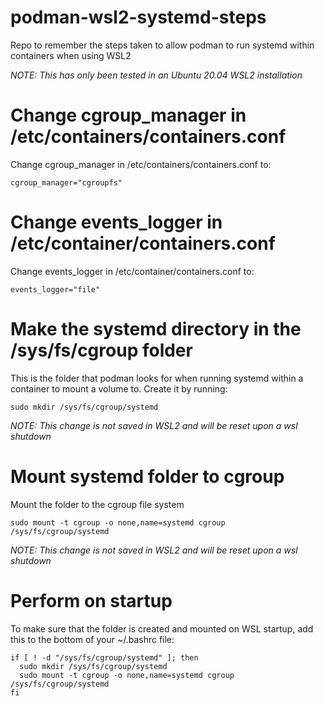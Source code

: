 # podman-wsl2-systemd-steps
Repo to remember the steps taken to allow podman to run systemd within containers when using WSL2

*NOTE: This has only been tested in an Ubuntu 20.04 WSL2 installation*

# Change cgroup_manager in /etc/containers/containers.conf
Change cgroup_manager in /etc/containers/containers.conf to:
```
cgroup_manager="cgroupfs"
```
# Change events_logger in /etc/container/containers.conf
Change events_logger in /etc/container/containers.conf to:
```
events_logger="file"
```
# Make the systemd directory in the /sys/fs/cgroup folder
This is the folder that podman looks for when running systemd within a container to mount a volume to. Create it by running:
```
sudo mkdir /sys/fs/cgroup/systemd
```
*NOTE: This change is not saved in WSL2 and will be reset upon a wsl shutdown*

# Mount systemd folder to cgroup
Mount the folder to the cgroup file system
```
sudo mount -t cgroup -o none,name=systemd cgroup /sys/fs/cgroup/systemd
```
*NOTE: This change is not saved in WSL2 and will be reset upon a wsl shutdown*

# Perform on startup
To make sure that the folder is created and mounted on WSL startup, add this to the bottom of your ~/.bashrc file:
```
if [ ! -d "/sys/fs/cgroup/systemd" ]; then
  sudo mkdir /sys/fs/cgroup/systemd
  sudo mount -t cgroup -o none,name=systemd cgroup /sys/fs/cgroup/systemd
fi
```
